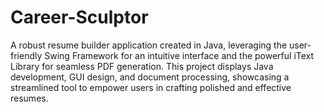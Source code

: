 # Career-Sculptor 

A robust resume builder application created in Java, leveraging the user-friendly Swing Framework for an intuitive interface and the powerful iText Library for seamless PDF generation. This project displays Java development, GUI design, and document processing, showcasing a streamlined tool to empower users in crafting polished and effective resumes.
